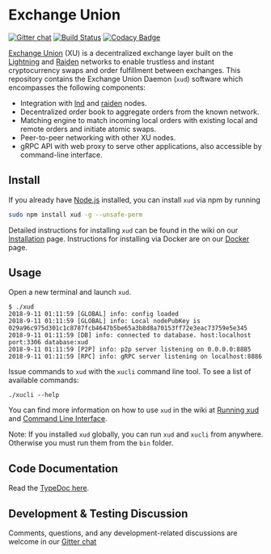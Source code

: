 # Exchange Union

[![Gitter chat](https://img.shields.io/badge/chat-on%20gitter-rose.svg)](https://gitter.im/exchangeunion/Lobby)
[![Build Status](https://travis-ci.org/ExchangeUnion/xud.svg?branch=master)](https://travis-ci.org/ExchangeUnion/xud)
[![Codacy Badge](https://api.codacy.com/project/badge/Grade/87238907485845eb879bd61c65561775)](https://www.codacy.com/app/sangaman/xud?utm_source=github.com&amp;utm_medium=referral&amp;utm_content=ExchangeUnion/xud&amp;utm_campaign=Badge_Grade)

[Exchange Union](https://www.exchangeunion.com/) (XU) is a decentralized exchange layer built on the [Lightning](http://lightning.network/) and [Raiden](https://raiden.network/) networks to enable trustless and instant cryptocurrency swaps and order fulfillment between exchanges. This repository contains the Exchange Union Daemon (`xud`) software which encompasses the following components:

* Integration with [lnd](https://github.com/lightningnetwork/lnd) and [raiden](https://github.com/raiden-network/raiden) nodes.
* Decentralized order book to aggregate orders from the known network.
* Matching engine to match incoming local orders with existing local and remote orders and initiate atomic swaps.
* Peer-to-peer networking with other XU nodes.
* gRPC API with web proxy to serve other applications, also accessible by command-line interface.

## Install

If you already have [Node.js](https://nodejs.org/en/download/) installed, you can install `xud` via npm by running

```bash
sudo npm install xud -g --unsafe-perm
```

Detailed instructions for installing `xud` can be found in the wiki on our [Installation](https://github.com/ExchangeUnion/xud/wiki/Installation) page. Instructions for installing via Docker are on our [Docker](https://github.com/ExchangeUnion/xud/wiki/Installation) page.

## Usage

Open a new terminal and launch `xud`. 

```
$ ./xud
2018-9-11 01:11:59 [GLOBAL] info: config loaded
2018-9-11 01:11:59 [GLOBAL] info: Local nodePubKey is 029a96c975d301c1c8787fcb4647b5be65a3b8d8a70153ff72e3eac73759e5e345
2018-9-11 01:11:59 [DB] info: connected to database. host:localhost port:3306 database:xud
2018-9-11 01:11:59 [P2P] info: p2p server listening on 0.0.0.0:8885
2018-9-11 01:11:59 [RPC] info: gRPC server listening on localhost:8886
```

Issue commands to `xud` with the `xucli` command line tool. To see a list of available commands:

```
./xucli --help
```

You can find more information on how to use `xud` in the wiki at [Running xud](https://github.com/ExchangeUnion/xud/wiki/Running-xud) and [Command Line Interface](https://github.com/ExchangeUnion/xud/wiki/Command-Line-Interface).

Note: If you installed `xud` globally, you can run `xud` and `xucli` from anywhere. Otherwise you must run them from the `bin` folder.

## Code Documentation

Read the [TypeDoc here](https://exchangeunion.github.io/xud-typedoc/).

## Development & Testing Discussion

Comments, questions, and any development-related discussions are welcome in our [Gitter chat](https://gitter.im/exchangeunion/Lobby)
